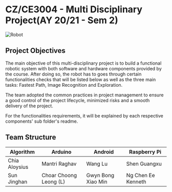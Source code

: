 # CZ/CE3004 - Multi Disciplinary Project(AY 20/21 - Sem 2)

![Robot](https://github.com/raghav/CZ3004-MDP/blob/main/robot.jpg?raw=true)

## Project Objectives

The main objective of this multi-disciplinary project is to build a functional robotic system with both software and hardware components provided by the course. After doing so, the robot has to goes through certain functionalities checks that will be listed below as well as the three main tasks: Fastest Path, Image Recognition and Exploration.

The team adopted the common practices in project management to ensure a good control of the project lifecycle, minimized risks and a smooth delivery of the project.

For the functionalities requirements, it will be explained by each respective components' sub folder's readme.

## Team Structure

| Algorithm     | Arduino                | Android            | Raspberry Pi       |
| ------------- | ---------------------- | ------------------ | ------------------ |
| Chia Aloysius | Mantri Raghav          | Wang Lu            | Shen Guangxu       |
| Sun Jinghan   | Choar Choong Leong (L) | Gwyn Bong Xiao Min | Ng Chen Ee Kenneth |
